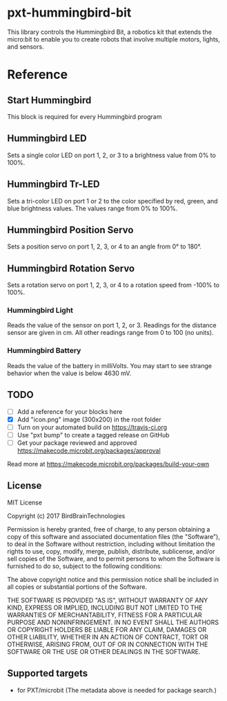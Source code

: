 # pxt-hummingbird-bit
This library controls the Hummingbird Bit, a robotics kit that extends the micro:bit to enable you to create robots that involve multiple motors, lights, and sensors.

# Reference
## Start Hummingbird
This block is required for every Hummingbird program

## Hummingbird LED
Sets a single color LED on port 1, 2, or 3 to a brightness value from 0% to 100%.

## Hummingbird Tr-LED
Sets a tri-color LED on port 1 or 2 to the color specified by red, green, and blue brightness values. The values range from 0% to 100%.

## Hummingbird Position Servo
Sets a position servo on port 1, 2, 3, or 4 to an angle from 0° to 180°.

## Hummingbird Rotation Servo
Sets a rotation servo on port 1, 2, 3, or 4 to a rotation speed from -100% to 100%.

### Hummingbird Light
Reads the value of the sensor on port 1, 2, or 3. Readings for the distance sensor are given in cm. All other readings range from 0 to 100 (no units).

### Hummingbird Battery
Reads the value of the battery in milliVolts. You may start to see strange behavior when the value is below 4630 mV.

## TODO

- [ ] Add a reference for your blocks here
- [X] Add "icon.png" image (300x200) in the root folder
- [ ] Turn on your automated build on https://travis-ci.org
- [ ] Use "pxt bump" to create a tagged release on GitHub
- [ ] Get your package reviewed and approved https://makecode.microbit.org/packages/approval

Read more at https://makecode.microbit.org/packages/build-your-own

## License
MIT License

Copyright (c) 2017 BirdBrainTechnologies

Permission is hereby granted, free of charge, to any person obtaining a copy
of this software and associated documentation files (the "Software"), to deal
in the Software without restriction, including without limitation the rights
to use, copy, modify, merge, publish, distribute, sublicense, and/or sell
copies of the Software, and to permit persons to whom the Software is
furnished to do so, subject to the following conditions:

The above copyright notice and this permission notice shall be included in all
copies or substantial portions of the Software.

THE SOFTWARE IS PROVIDED "AS IS", WITHOUT WARRANTY OF ANY KIND, EXPRESS OR
IMPLIED, INCLUDING BUT NOT LIMITED TO THE WARRANTIES OF MERCHANTABILITY,
FITNESS FOR A PARTICULAR PURPOSE AND NONINFRINGEMENT. IN NO EVENT SHALL THE
AUTHORS OR COPYRIGHT HOLDERS BE LIABLE FOR ANY CLAIM, DAMAGES OR OTHER
LIABILITY, WHETHER IN AN ACTION OF CONTRACT, TORT OR OTHERWISE, ARISING FROM,
OUT OF OR IN CONNECTION WITH THE SOFTWARE OR THE USE OR OTHER DEALINGS IN THE
SOFTWARE.

## Supported targets

* for PXT/microbit
(The metadata above is needed for package search.)

